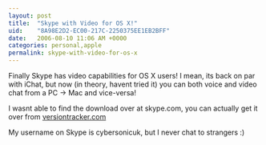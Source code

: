```yaml
---
layout: post
title:  "Skype with Video for OS X!"
uid:	"8A98E2D2-EC00-217C-2250375EE1EB2BFF"
date:   2006-08-10 11:06 AM +0000
categories: personal,apple
permalink: skype-with-video-for-os-x
---
```

Finally Skype has video capabilities for OS X users! I mean, its back on par with iChat, but now (in theory, havent tried it) you can both voice and video chat from a PC -> Mac  and vice-versa!

I wasnt able to find the download over at skype.com, you can actually get it over from <a href="http://www.versiontracker.com/dyn/moreinfo/macosx/24474">versiontracker.com</a>

My username on Skype is cybersonicuk,  but I never chat to strangers :)